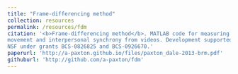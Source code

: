 ```yaml
---
title: "Frame-differencing method"
collection: resources
permalink: /resources/fdm
citation: '<b>Frame-differencing method</b>. MATLAB code for measuring body
movement and interpersonal synchrony from videos. Development supported by the
NSF under grants BCS-0826825 and BCS-0926670.'
paperurl: 'http://a-paxton.github.io/files/paxton_dale-2013-brm.pdf'
githuburl: 'http://github.com/a-paxton/fdm'
---
```

